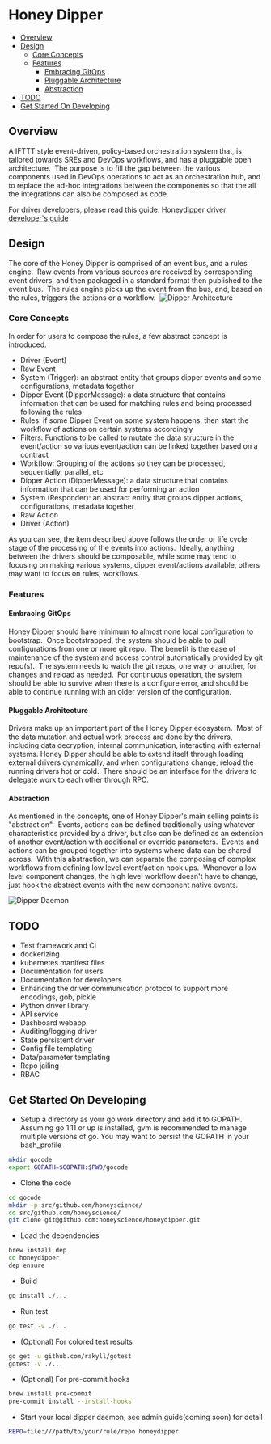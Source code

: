 # Honey Dipper

<!-- toc -->

- [Overview](#overview)
- [Design](#design)
  * [Core Concepts](#core-concepts)
  * [Features](#features)
    + [Embracing GitOps](#embracing-gitops)
    + [Pluggable Architecture](#pluggable-architecture)
    + [Abstraction](#abstraction)
- [TODO](#todo)
- [Get Started On Developing](#get-started-on-developing)

<!-- tocstop -->

## Overview
A IFTTT style event-driven, policy-based orchestration system that, is tailored towards SREs and DevOps workflows, and has a pluggable open architecture.  The purpose is to fill the gap between the various components used in DevOps operations to act as an orchestration hub, and to replace the ad-hoc integrations between the components so that the all the integrations can also be composed as code.

For driver developers, please read this guide.  [Honeydipper driver developer's guide](./DEVELOPER.md)

## Design
The core of the Honey Dipper is comprised of an event bus, and a rules engine.  Raw events from various sources are received by corresponding event drivers, and then packaged in a standard format then published to the event bus.  The rules engine picks up the event from the bus, and, based on the rules, triggers the actions or a workflow. 
![Dipper Architecture](./DipperDiagram1.png)

### Core Concepts
In order for users to compose the rules, a few abstract concept is introduced.

 * Driver (Event)
 * Raw Event
 * System (Trigger): an abstract entity that groups dipper events and some configurations, metadata together 
 * Dipper Event (DipperMessage): a data structure that contains information that can be used for matching rules and being processed following the rules
 * Rules: if some Dipper Event on some system happens, then start the workflow of actions on certain systems accordingly
 * Filters: Functions to be called to mutate the data structure in the event/action so various event/action can be linked together based on a contract
 * Workflow: Grouping of the actions so they can be processed, sequentially, parallel, etc
 * Dipper Action (DipperMessage): a data structure that contains information that can be used for performing an action
 * System (Responder): an abstract entity that groups dipper actions, configurations, metadata together
 * Raw Action
 * Driver (Action)

As you can see, the item described above follows the order or life cycle stage of the processing of the events into actions.  Ideally, anything between the drivers should be composable, while some may tend to focusing on making various systems, dipper event/actions available, others may want to focus on rules, workflows.   

### Features

#### Embracing GitOps
Honey Dipper should have minimum to almost none local configuration to bootstrap.  Once bootstrapped, the system should be able to pull configurations from one or more git repo.  The benefit is the ease of maintenance of the system and access control automatically provided by git repo(s).  The system needs to watch the git repos, one way or another, for changes and reload as needed.  For continuous operation, the system should be able to survive when there is a configure error, and should be able to continue running with an older version of the configuration.

#### Pluggable Architecture
Drivers make up an important part of the Honey Dipper ecosystem.  Most of the data mutation and actual work process are done by the drivers, including data decryption, internal communication, interacting with external systems. Honey Dipper should be able to extend itself through loading external drivers dynamically, and when configurations change, reload the running drivers hot or cold.  There should be an interface for the drivers to delegate work to each other through RPC.

#### Abstraction
As mentioned in the concepts, one of Honey Dipper's main selling points is "abstraction".  Events, actions can be defined traditionally using whatever characteristics provided by a driver, but also can be defined as an extension of another event/action with additional or override parameters.  Events and actions can be grouped together into systems where data can be shared across.  With this abstraction, we can separate the composing of complex workflows from defining low level event/action hook ups.  Whenever a low level component changes, the high level workflow doesn't have to change, just hook the abstract events with the new component native events.

![Dipper Daemon](./DipperDaemon.png)

## TODO
 * Test framework and CI
 * dockerizing
 * kubernetes manifest files
 * Documentation for users
 * Documentation for developers
 * Enhancing the driver communication protocol to support more encodings, gob, pickle
 * Python driver library
 * API service
 * Dashboard webapp
 * Auditing/logging driver
 * State persistent driver
 * Config file templating
 * Data/parameter templating
 * Repo jailing
 * RBAC

## Get Started On Developing

 * Setup a directory as your go work directory and add it to GOPATH. Assuming go 1.11 or up is installed, gvm is recommended to manage multiple versions of go. You may want to persist the GOPATH in your bash_profile
```bash
mkdir gocode
export GOPATH=$GOPATH:$PWD/gocode
```
 * Clone the code
```bash
cd gocode
mkdir -p src/github.com/honeyscience/
cd src/github.com/honeyscience/
git clone git@github.com:honeyscience/honeydipper.git
```
 * Load the dependencies
```bash
brew install dep
cd honeydipper
dep ensure
```
 * Build
```bash
go install ./...
```
 * Run test
```bash
go test -v ./...
```
 * (Optional) For colored test results
```bash
go get -u github.com/rakyll/gotest
gotest -v ./...
```
 * (Optional) For pre-commit hooks
```bash
brew install pre-commit
pre-commit install --install-hooks
```
 * Start your local dipper daemon, see admin guide(coming soon) for detail
```bash
REPO=file:///path/to/your/rule/repo honeydipper
```
